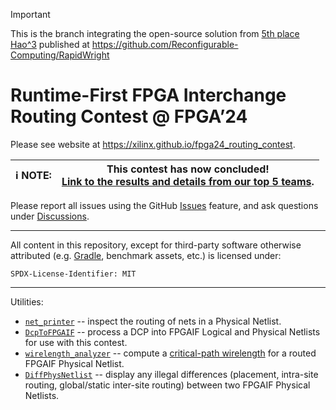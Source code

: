 > [!IMPORTANT]  
> This is the branch integrating the open-source solution from [5th place Hao^3](https://xilinx.github.io/fpga24_routing_contest/results.html#hao3-university-of-science-and-technology-of-china) published at https://github.com/Reconfigurable-Computing/RapidWright

# Runtime-First FPGA Interchange Routing Contest @ FPGA’24

Please see website at https://xilinx.github.io/fpga24_routing_contest.

| ℹ️ **NOTE:** | This contest has now concluded!<br>[Link to the results and details from our top 5 teams](https://github.com/Xilinx/fpga24_routing_contest/tree/master/docs/results.md). |
| - | - |

Please report all issues using the GitHub [Issues](https://github.com/Xilinx/fpga24_routing_contest/issues) feature, and ask questions under [Discussions](https://github.com/Xilinx/fpga24_routing_contest/discussions).

---
All content in this repository, except for third-party software otherwise attributed (e.g. [Gradle](https://gradle.org), benchmark assets, etc.) is licensed under:
```
SPDX-License-Identifier: MIT
```
---

Utilities:
* [`net_printer`](https://github.com/Xilinx/fpga24_routing_contest/tree/master/net_printer) -- inspect the routing of nets in a Physical Netlist.
* [`DcpToFPGAIF`](https://github.com/Xilinx/fpga24_routing_contest/pull/10) -- process a DCP into FPGAIF Logical and Physical Netlists for use with this contest.
* [`wirelength_analyzer`](https://github.com/Xilinx/fpga24_routing_contest/tree/master/wirelength_analyzer) -- compute a [critical-path wirelength](https://xilinx.github.io/fpga24_routing_contest/score.html#critical-path-wirelength) for a routed FPGAIF Physical Netlist.
* [`DiffPhysNetlist`](https://github.com/Xilinx/fpga24_routing_contest/pull/66) -- display any illegal differences (placement, intra-site routing, global/static inter-site routing) between two FPGAIF Physical Netlists.
